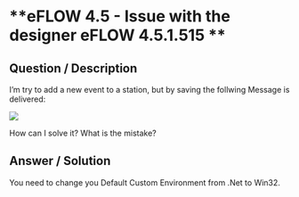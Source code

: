 # **eFLOW 4.5 - Issue with the designer eFLOW 4.5.1.515 ** #

## **Question / Description** ##

I’m try to add a new event to a station, but by saving the follwing Message is delivered:

![](http://i.imgur.com/0mKyhyr.png)

How can I solve it? What is the mistake?


## **Answer / Solution** ##

You need to change you Default Custom Environment from .Net to Win32.



























